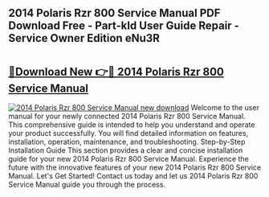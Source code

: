 ## 2014 Polaris Rzr 800 Service Manual PDF Download Free - Part-kId User Guide Repair - Service Owner Edition eNu3R

# <h2><a href="http://bc14909.oget.top/?id=2014+Polaris+Rzr+800+Service+Manual">🔗Download New 👉🔴 2014 Polaris Rzr 800 Service Manual</a></h2>

[![2014 Polaris Rzr 800 Service Manual new download](https://i.imgur.com/5g1atiW.png)](http://bc14909.oget.top/?id=2014+Polaris+Rzr+800+Service+Manual)
Welcome to the user manual for your newly connected 2014 Polaris Rzr 800 Service Manual. This comprehensive guide is intended to help you understand and operate your product successfully. You will find detailed information on features, installation, operation, maintenance, and troubleshooting. Step-by-Step Installation Guide This section provides a clear and concise installation guide for your new 2014 Polaris Rzr 800 Service Manual. Experience the future with the innovative features of your new 2014 Polaris Rzr 800 Service Manual. Let's Get Started! Contact us today and let us 2014 Polaris Rzr 800 Service Manual guide you through the process.
